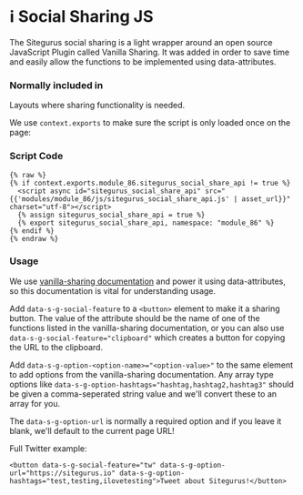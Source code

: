 # ℹ️ Social Sharing JS

The Sitegurus social sharing is a light wrapper around an open source JavaScript Plugin called Vanilla Sharing. It was added in order to save time and easily allow the functions to be implemented using data-attributes.

### Normally included in <a href="#normally-included-in" id="normally-included-in"></a>

Layouts where sharing functionality is needed.

We use `context.exports` to make sure the script is only loaded once on the page:

### Script Code <a href="#script-code" id="script-code"></a>

```liquid
{% raw %}
{% if context.exports.module_86.sitegurus_social_share_api != true %}
  <script async id="sitegurus_social_share_api" src="{{'modules/module_86/js/sitegurus_social_share_api.js' | asset_url}}" charset="utf-8"></script>
  {% assign sitegurus_social_share_api = true %}
  {% export sitegurus_social_share_api, namespace: "module_86" %}
{% endif %}
{% endraw %}
```

### Usage <a href="#usage" id="usage"></a>

We use [vanilla-sharing documentation](https://www.npmjs.com/package/vanilla-sharing) and power it using data-attributes, so this documentation is vital for understanding usage.

Add `data-s-g-social-feature` to a `<button>` element to make it a sharing button. The value of the attribute should be the name of one of the functions listed in the vanilla-sharing documentation, or you can also use `data-s-g-social-feature="clipboard"` which creates a button for copying the URL to the clipboard.

Add `data-s-g-option-<option-name>="<option-value>"` to the same element to add options from the vanilla-sharing documentation. Any array type options like `data-s-g-option-hashtags="hashtag,hashtag2,hashtag3"` should be given a comma-seperated string value and we'll convert these to an array for you.

The `data-s-g-option-url` is normally a required option and if you leave it blank, we'll default to the current page URL!

Full Twitter example:

```liquid
<button data-s-g-social-feature="tw" data-s-g-option-url="https://sitegurus.io" data-s-g-option-hashtags="test,testing,ilovetesting">Tweet about Sitegurus!</button>
```
